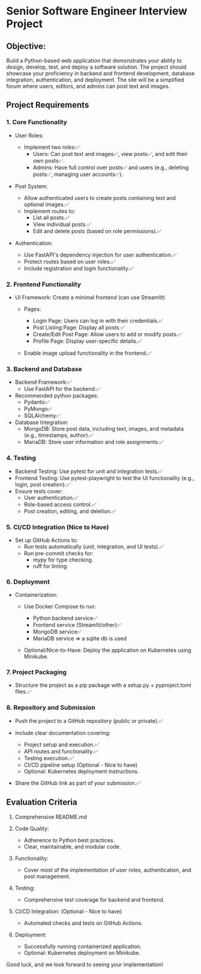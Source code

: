 # Senior Software Engineer Interview Project

## Objective:

Build a Python-based web application that demonstrates your ability to design, develop, test, and deploy a software solution. The project should showcase your proficiency in backend and frontend development, database integration, authentication, and deployment. The site will be a simplified forum where users, editors, and admins can post text and images.

## Project Requirements

### 1. Core Functionality

- User Roles:

  - Implement two roles:✅
    - Users: Can post text and images✅, view posts✅, and edit their own posts✅.
    - Admins: Have full control over posts✅ and users (e.g., deleting posts✅, managing user accounts✅).

- Post System:

  - Allow authenticated users to create posts containing text and optional images.✅
  - Implement routes to:
    - List all posts.✅
    - View individual posts.✅
    - Edit and delete posts (based on role permissions).✅

- Authentication:
  - Use FastAPI's dependency injection for user authentication.✅
  - Protect routes based on user roles.✅
  - Include registration and login functionality.✅

### 2. Frontend Functionality

- UI Framework: Create a minimal frontend (can use Streamlit)

  - Pages:

    - Login Page: Users can log in with their credentials.✅
    - Post Listing Page: Display all posts.✅
    - Create/Edit Post Page: Allow users to add or modify posts.✅
    - Profile Page: Display user-specific details.✅

  - Enable image upload functionality in the frontend.✅

### 3. Backend and Database

- Backend Framework:✅
  - Use FastAPI for the backend.✅
- Recommended python packages:
  - Pydantic✅
  - PyMongo✅
  - SQLAlchemy✅
- Database Integration:
  - MongoDB: Store post data, including text, images, and metadata (e.g., timestamps, author).✅
  - MariaDB: Store user information and role assignments.✅

### 4. Testing

- Backend Testing: Use pytest for unit and integration tests.✅
- Frontend Testing: Use pytest-playwright to test the UI functionality (e.g., login, post creation).✅
- Ensure tests cover:
  - User authentication.✅
  - Role-based access control.✅
  - Post creation, editing, and deletion.✅

### 5. CI/CD Integration (Nice to Have)

- Set up GitHub Actions to:
  - Run tests automatically (unit, integration, and UI tests).✅
  - Run pre-commit checks for:
    - mypy for type checking.
    - ruff for linting.

### 6. Deployment

- Containerization:

  - Use Docker Compose to run:

    - Python backend service✅
    - Frontend service (Streamlit/other)✅
    - MongoDB service✅
    - MariaDB service => a sqlite db is used

  - Optional/Nice-to-Have: Deploy the application on Kubernetes using Minikube.

### 7. Project Packaging

- Structure the project as a pip package with a setup.py + pyproject.toml files.✅

### 8. Repository and Submission

- Push the project to a GitHub repository (public or private).✅
- Include clear documentation covering:

  - Project setup and execution.✅
  - API routes and functionality.✅
  - Testing execution.✅
  - CI/CD pipeline setup (Optional - Nice to have)
  - Optional: Kubernetes deployment instructions.

- Share the GitHub link as part of your submission.✅

## Evaluation Criteria

1. Comprehensive README.md

2. Code Quality:

   - Adherence to Python best practices.
   - Clear, maintainable, and modular code.

3. Functionality:

   - Cover most of the implementation of user roles, authentication, and post management.

4. Testing:

   - Comprehensive test coverage for backend and frontend.

5. CI/CD Integration: (Optional - Nice to have)

   - Automated checks and tests on GitHub Actions.

6. Deployment:

   - Successfully running containerized application.
   - Optional: Kubernetes deployment on Minikube.

Good luck, and we look forward to seeing your implementation!
